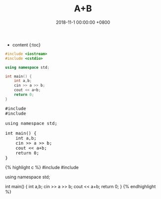 ﻿---
layout: post
title:  A+B
date:   2018-11-1 00:00:00 +0800
categories: document
tag: 测试
---

* content
{:toc}

```cpp
#include <iostream>
#include <cstdio>

using namespace std;

int main() {
    int a,b;
    cin >> a >> b;
    cout << a+b;
    return 0;
}
```

<pre class="brush: cpp">
#include <iostream>
#include <cstdio>

using namespace std;

int main() {
    int a,b;
    cin >> a >> b;
    cout << a+b;
    return 0;
}
</pre>

{% highlight c %}
#include <iostream>
#include <cstdio>

using namespace std;

int main() {
    int a,b;
    cin >> a >> b;
    cout << a+b;
    return 0;
}
{% endhighlight %}
